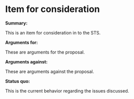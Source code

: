 Item for consideration
===
**Summary:** 

This is an item for consideration in to the STS.

**Arguments for:** 

These are arguments for the proposal.

**Arguments against:**

These are arguments against the proposal.

**Status quo:**

This is the current behavior regarding the issues discussed.
